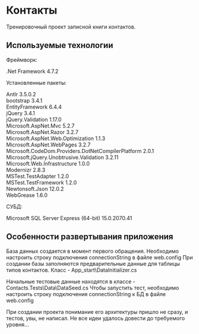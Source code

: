 # Контакты

Тренировочный проект записной книги контактов.

## Используемые технологии

Фреймворк:

.Net Framework 4.7.2

Установленные пакеты:

Antlr 3.5.0.2 <br/>
bootstrap 3.4.1 <br/>
EntityFramework 6.4.4 <br/>
jQuery 3.4.1 <br/>
jQuery.Validation 1.17.0 <br/>
Microsoft.AspNet.Mvc 5.2.7 <br/>
Microsoft.AspNet.Razor 3.2.7 <br/>
Microsoft.AspNet.Web.Optimization 1.1.3 <br/>
Microsoft.AspNet.WebPages 3.2.7 <br/>
Microsoft.CodeDom.Providers.DotNetCompilerPlatform 2.0.1 <br/>
Microsoft.jQuery.Unobtrusive.Validation 3.2.11 <br/>
Microsoft.Web.Infrastructure 1.0.0 <br/>
Modernizr 2.8.3 <br/>
MSTest.TestAdapter 1.2.0 <br/>
MSTest.TestFramework 1.2.0 <br/>
Newtonsoft.Json 12.0.2 <br/>
WebGrease 1.6.0 <br/>

СУБД:

Microsoft SQL Server Express (64-bit) 15.0.2070.41

## Особенности развертывания приложения

База данных создается в момент первого обращения.
Необходимо настроить строку подключения connectionString в файле web.config
При создании базы заполняются предварительные данные 
для таблицы типов контактов. Класс - App_start\DataInitializer.cs

Начальные тестовые данные находятся в классе - Contacts.Tests\Data\DataSeed.cs
Чтобы запустить тест, необходимо настроить строку подключения connectionString к БД в файле web.config

При создании проекта понимание его архитектуры пришло не сразу, и
тестов, увы, не написал. Не все идеи удалось довести до требуемого уровня...
